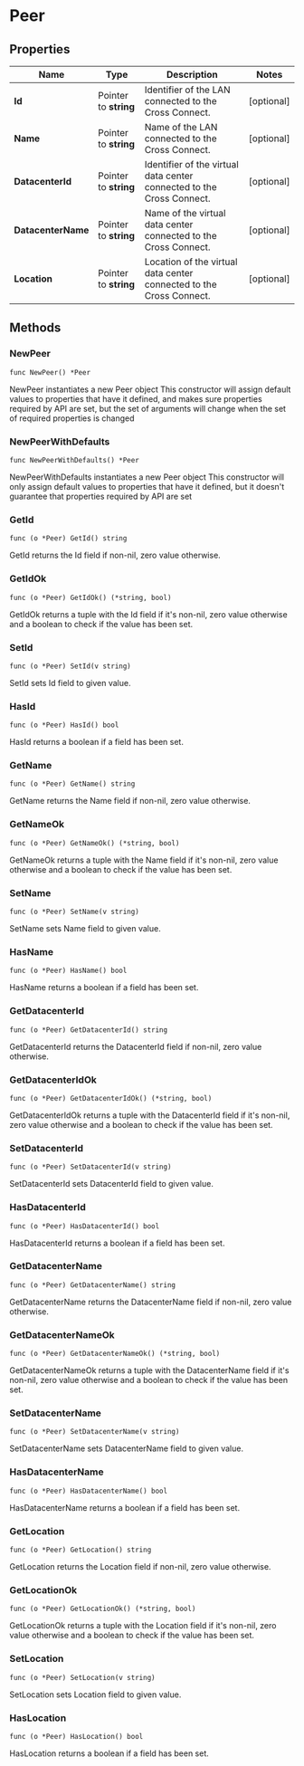 # Peer

## Properties

|Name | Type | Description | Notes|
|------------ | ------------- | ------------- | -------------|
|**Id** | Pointer to **string** | Identifier of the LAN connected to the Cross Connect. | [optional] |
|**Name** | Pointer to **string** | Name of the LAN connected to the Cross Connect. | [optional] |
|**DatacenterId** | Pointer to **string** | Identifier of the virtual data center connected to the Cross Connect. | [optional] |
|**DatacenterName** | Pointer to **string** | Name of the virtual data center connected to the Cross Connect. | [optional] |
|**Location** | Pointer to **string** | Location of the virtual data center connected to the Cross Connect. | [optional] |

## Methods

### NewPeer

`func NewPeer() *Peer`

NewPeer instantiates a new Peer object
This constructor will assign default values to properties that have it defined,
and makes sure properties required by API are set, but the set of arguments
will change when the set of required properties is changed

### NewPeerWithDefaults

`func NewPeerWithDefaults() *Peer`

NewPeerWithDefaults instantiates a new Peer object
This constructor will only assign default values to properties that have it defined,
but it doesn't guarantee that properties required by API are set

### GetId

`func (o *Peer) GetId() string`

GetId returns the Id field if non-nil, zero value otherwise.

### GetIdOk

`func (o *Peer) GetIdOk() (*string, bool)`

GetIdOk returns a tuple with the Id field if it's non-nil, zero value otherwise
and a boolean to check if the value has been set.

### SetId

`func (o *Peer) SetId(v string)`

SetId sets Id field to given value.

### HasId

`func (o *Peer) HasId() bool`

HasId returns a boolean if a field has been set.

### GetName

`func (o *Peer) GetName() string`

GetName returns the Name field if non-nil, zero value otherwise.

### GetNameOk

`func (o *Peer) GetNameOk() (*string, bool)`

GetNameOk returns a tuple with the Name field if it's non-nil, zero value otherwise
and a boolean to check if the value has been set.

### SetName

`func (o *Peer) SetName(v string)`

SetName sets Name field to given value.

### HasName

`func (o *Peer) HasName() bool`

HasName returns a boolean if a field has been set.

### GetDatacenterId

`func (o *Peer) GetDatacenterId() string`

GetDatacenterId returns the DatacenterId field if non-nil, zero value otherwise.

### GetDatacenterIdOk

`func (o *Peer) GetDatacenterIdOk() (*string, bool)`

GetDatacenterIdOk returns a tuple with the DatacenterId field if it's non-nil, zero value otherwise
and a boolean to check if the value has been set.

### SetDatacenterId

`func (o *Peer) SetDatacenterId(v string)`

SetDatacenterId sets DatacenterId field to given value.

### HasDatacenterId

`func (o *Peer) HasDatacenterId() bool`

HasDatacenterId returns a boolean if a field has been set.

### GetDatacenterName

`func (o *Peer) GetDatacenterName() string`

GetDatacenterName returns the DatacenterName field if non-nil, zero value otherwise.

### GetDatacenterNameOk

`func (o *Peer) GetDatacenterNameOk() (*string, bool)`

GetDatacenterNameOk returns a tuple with the DatacenterName field if it's non-nil, zero value otherwise
and a boolean to check if the value has been set.

### SetDatacenterName

`func (o *Peer) SetDatacenterName(v string)`

SetDatacenterName sets DatacenterName field to given value.

### HasDatacenterName

`func (o *Peer) HasDatacenterName() bool`

HasDatacenterName returns a boolean if a field has been set.

### GetLocation

`func (o *Peer) GetLocation() string`

GetLocation returns the Location field if non-nil, zero value otherwise.

### GetLocationOk

`func (o *Peer) GetLocationOk() (*string, bool)`

GetLocationOk returns a tuple with the Location field if it's non-nil, zero value otherwise
and a boolean to check if the value has been set.

### SetLocation

`func (o *Peer) SetLocation(v string)`

SetLocation sets Location field to given value.

### HasLocation

`func (o *Peer) HasLocation() bool`

HasLocation returns a boolean if a field has been set.


